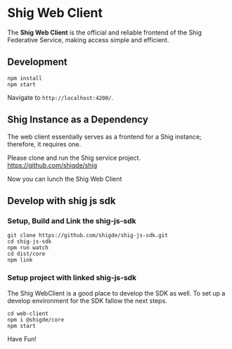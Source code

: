 # Shig Web Client

The **Shig Web Client** is the official and reliable frontend of the Shig Federative Service, making access simple and efficient.

## Development

```shell
npm install
npm start
```

Navigate to `http://localhost:4200/`.


## Shig Instance as a Dependency

The web client essentially serves as a frontend for a Shig instance; therefore, it requires one. 

Please clone and run the Shig service project. https://github.com/shigde/shig

Now you can lunch the Shig Web Client

## Develop with shig js sdk

### Setup, Build and Link the shig-js-sdk

```shell
git clone https://github.com/shigde/shig-js-sdk.git
cd shig-js-sdk
npm run watch
cd dist/core
npm link
```

### Setup project with linked shig-js-sdk

The Shig WebClient is a good place to develop the SDK as well.
To set up a develop environment for the SDK fallow the next steps.

```shell
cd web-client
npm i @shigde/core
npm start
```

Have Fun!



